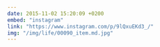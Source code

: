 ```yaml
---
date: 2015-11-02 15:20:09 +0200
embed: "instagram"
link: "https://www.instagram.com/p/9lQxuEKd3_/"
img: "/img/life/00090_item.md.jpg"
---
```

